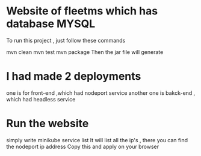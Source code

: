 # Website of fleetms which has database MYSQL
To run this project , just follow these commands 

mvn clean 
mvn test
mvn package
Then the jar file will generate 

# I had made 2 deployments 
one is for front-end ,which had nodeport service
another one is bakck-end , which had headless service 

# Run the website 
simply write 
minikube service list 
It will list all the ip's , there you can find the nodeport ip address 
Copy this and apply on your browser

